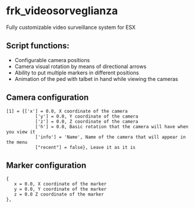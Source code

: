 # frk_videosorveglianza

Fully customizable video surveillance system for ESX

## Script functions:
- Configurable camera positions
- Camera visual rotation by means of directional arrows
- Ability to put multiple markers in different positions
- Animation of the ped with talbet in hand while viewing the cameras


## Camera configuration
```
[1] = {['x'] = 0.0, X coordinate of the camera
           ['y'] = 0.0, Y coordinate of the camera
           ['z'] = 0.0, Z coordinate of the camera
           ['h'] = 0.0, Basic rotation that the camera will have when you view it
           ['info'] = 'Name', Name of the camera that will appear in the menu
           ["recent"] = false}, Leave it as it is
```

## Marker configuration
```
{
   x = 0.0, X coordinate of the marker
   y = 0.0, Y coordinate of the marker
   z = 0.0 Z coordinate of the marker
},
```

